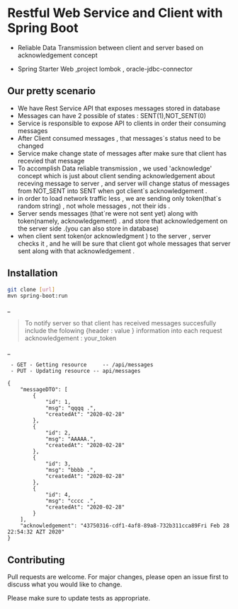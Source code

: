 # Restful Web Service and Client with Spring Boot
- Reliable Data Transmission between client and server based on acknowledgement concept

- Spring Starter Web ,project lombok , oracle-jdbc-connector

## Our pretty scenario


 - We have Rest Service API that exposes messages stored in database 
- Messages can have 2 possible of states : SENT(1),NOT_SENT(0)
- Service is responsible to expose API to clients in order their consuming messages
- After Client consumed messages , that messages`s status need to be changed 
- Service make change state of messages after make sure that client has recevied that message
- To accomplish Data reliable transmission ,  we used 'acknowledge' concept which is just about client sending acknowledgement about receving message to server ,
and server will change status of messages from NOT_SENT into SENT when got client`s acknowledgement . 
- in order to load network traffic less , we are sending only token(that`s random string) , not whole messages , not their ids .
- Server sends messages (that`re were not sent yet) along with token(namely, acknowledgement) .
and store that acknowledgement on the server side .(you can also store in database)
- when client sent token(or acknowledgment ) to the server , server checks it , and he will be  sure that client got whole messages that server sent along with that acknowledgement .





## Installation


```bash
git clone [url]
mvn spring-boot:run
```
   _

>  To notify server so that client has received messages succesfully 
>    include  the folowing {header : value } information into each request
>    acknowledgement : your_token 

_
   

```
 - GET - Getting resource     -- /api/messages 
 - PUT - Updating resource -- api/messages 
```


```
{
    "messageDTO": [
        {
            "id": 1,
            "msg": "qqqq .",
            "createdAt": "2020-02-28"
        },
        {
            "id": 2,
            "msg": "AAAAA.",
            "createdAt": "2020-02-28"
        },
        {
            "id": 3,
            "msg": "bbbb .",
            "createdAt": "2020-02-28"
        },
        {
            "id": 4,
            "msg": "cccc .",
            "createdAt": "2020-02-28"
        }
    ],
    "acknowledgement": "43750316-cdf1-4af8-89a8-732b311cca89Fri Feb 28 22:54:32 AZT 2020"
}
```




## Contributing
Pull requests are welcome. For major changes, please open an issue first to discuss what you would like to change.

Please make sure to update tests as appropriate.
